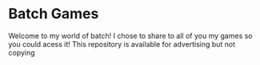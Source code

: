 # Batch Games

Welcome to my world of batch!
I chose to share to all of you my games so you could acess it!
This repository is available for advertising but not copying
